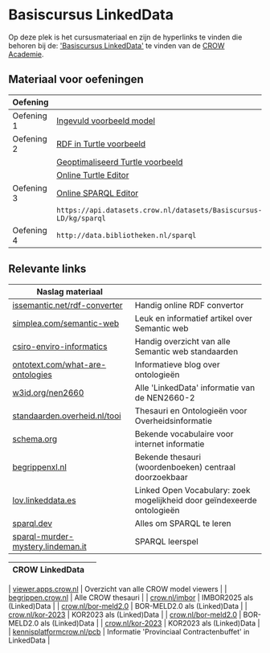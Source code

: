 # Basiscursus LinkedData

Op deze plek is het cursusmateriaal en zijn de hyperlinks te vinden die behoren bij de: ['Basiscursus LinkedData'][opleiding] te vinden van de [CROW Academie][academie].

## Materiaal voor oefeningen

| Oefening   |                                                                            |
|------------|----------------------------------------------------------------------------|
| Oefening 1 | [Ingevuld voorbeeld model][oefening1]                                      |
| Oefening 2 | [RDF in Turtle voorbeeld][oefening2.1]                                     |
|            | [Geoptimaliseerd Turtle voorbeeld][oefening2.2]                            |
|            | [Online Turtle Editor](https://felixlohmeier.github.io/turtle-web-editor/) |
| Oefening 3 | [Online SPARQL Editor](https://yasgui.triply.cc/)                          |
|            | `https://api.datasets.crow.nl/datasets/Basiscursus-LD/kg/sparql`           |
| Oefening 4 | `http://data.bibliotheken.nl/sparql`                                       |


[oefening1]: https://raw.githubusercontent.com/Stichting-CROW/basiscursus-linkeddata/805895640c094b1dfd2653b94da565eab8307f61/Oefeningen/Oefening1-voorbeeld.txt
[oefening2.1]: https://raw.githubusercontent.com/Stichting-CROW/basiscursus-linkeddata/805895640c094b1dfd2653b94da565eab8307f61/Oefeningen/Oefening2.1-voorbeeld.txt
[oefening2.2]: https://raw.githubusercontent.com/Stichting-CROW/basiscursus-linkeddata/805895640c094b1dfd2653b94da565eab8307f61/Oefeningen/Oefening2.2-voorbeeld.txt

## Relevante links

| Naslag materiaal                                                                                            |                                                                         |
|-------------------------------------------------------------------------------------------------------------|-------------------------------------------------------------------------|
| [issemantic.net/rdf-converter](https://issemantic.net/rdf-converter)                                        | Handig online RDF convertor                                             |
| [simplea.com/semantic-web](https://simplea.com/Articles/semantic-web)                                       | Leuk en informatief artikel over Semantic web                           |
| [csiro-enviro-informatics](https://csiro-enviro-informatics.github.io/info-engineering/standards.html)      | Handig overzicht van alle Semantic web standaarden                      |
| [ontotext.com/what-are-ontologies](https://www.ontotext.com/knowledgehub/fundamentals/what-are-ontologies/) | Informatieve blog over ontologieën                                      |
| [w3id.org/nen2660](https://w3id.org/nen2660/)                                                               | Alle 'LinkedData' informatie van de NEN2660-2                           |
| [standaarden.overheid.nl/tooi](https://standaarden.overheid.nl/tooi)                                        | Thesauri en Ontologieën voor Overheidsinformatie                        |
| [schema.org](https://schema.org/)                                                                           | Bekende vocabulaire voor internet informatie                            |
| [begrippenxl.nl](https://begrippenxl.nl)                                                                    | Bekende thesauri (woordenboeken) centraal doorzoekbaar                  |
| [lov.linkeddata.es](https://lov.linkeddata.es)                                                              | Linked Open Vocabulary: zoek mogelijkheid door geïndexeerde ontologieën |
| [sparql.dev](https://sparql.dev/)                                                                           | Alles om SPARQL te leren                                                |
| [sparql-murder-mystery.lindeman.it](https://sparql-murder-mystery.lindeman.it/)                             | SPARQL leerspel                                                         |

| CROW LinkedData                                                                                          |                                                         |
|---------------------------------------------------------------------------------------------------|---------------------------------------------------------|

| [viewer.apps.crow.nl](https://viewer.apps.crow.nl/)                                               | Overzicht van alle CROW model viewers                   |
| [begrippen.crow.nl](https://begrippen.crow.nl)                                                    | Alle CROW thesauri                                      |
| [crow.nl/imbor](https://www.crow.nl/kennisproducten/imbor/)                                       | IMBOR2025 als (Linked)Data                              |
| [crow.nl/bor-meld2.0](https://www.crow.nl/kennisproducten/bor-meld-20/)                           | BOR-MELD2.0 als (Linked)Data                            |
| [crow.nl/kor-2023](https://www.crow.nl/kennisproducten/kwaliteitscatalogus-openbare-ruimte-2023/) | KOR2023 als (Linked)Data                                |
| [crow.nl/bor-meld2.0](https://www.crow.nl/kennisproducten/bor-meld-20/)                           | BOR-MELD2.0 als (Linked)Data                            |
| [crow.nl/kor-2023](https://www.crow.nl/kennisproducten/kwaliteitscatalogus-openbare-ruimte-2023/) | KOR2023 als (Linked)Data                                |
| [kennisplatformcrow.nl/pcb][kennisplatformcrow.nl/pcb]                                            | Informatie 'Provinciaal Contractenbuffet' in LinkedData |





[kennisplatformcrow.nl/pcb]: https://www.kennisplatformcrow.nl/provinciaal-contractenbuffet/provinciaal-contractenbuffet/gepubliceerde-eisensets-gebruiken-in-pcb-contract
[opleiding]: https://crow.opleidingsportaal.nl/cursussen/basiscursus-linked-data
[academie]: https://www.crow.nl/cursussen/


